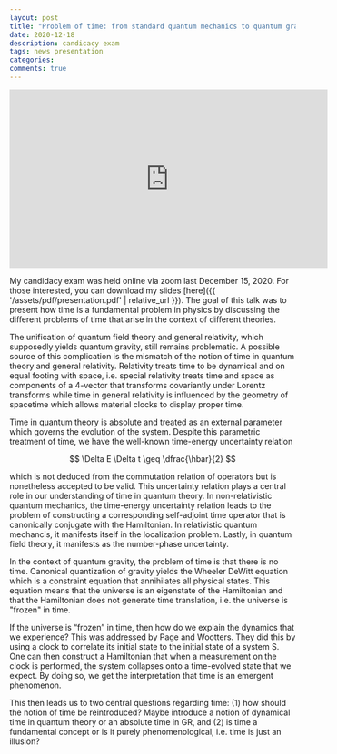 ```yaml
---
layout: post
title: "Problem of time: from standard quantum mechanics to quantum gravity"
date: 2020-12-18
description: candicacy exam
tags: news presentation
categories:
comments: true
---
```


<iframe width="560" height="315" src="https://www.youtube.com/embed/RPk-MZjZiDg" title="YouTube video player" frameborder="0" allow="accelerometer; autoplay; clipboard-write; encrypted-media; gyroscope; picture-in-picture" allowfullscreen></iframe>

My candidacy exam was held online via zoom last December 15, 2020. For those interested, you can download my slides [here]({{ '/assets/pdf/presentation.pdf' | relative_url }}). The goal of this talk was to present how time is a fundamental problem in physics by discussing the different problems of time that arise in the context of different theories.  

The unification of quantum field theory and general relativity, which supposedly yields quantum gravity, still remains problematic. A possible source of this complication is the mismatch of the notion of time in quantum theory and general relativity. Relativity treats time to be dynamical and on equal footing with space, i.e. special relativity treats time and space as components of a 4-vector that transforms covariantly under Lorentz transforms while time in general relativity is influenced by the geometry of spacetime which allows material clocks to display proper time.

Time in quantum theory is absolute and treated as an external parameter which governs the evolution of the system. Despite this parametric treatment of time, we have the well-known time-energy uncertainty relation

$$
\Delta E \Delta t \geq \dfrac{\hbar}{2}
$$

which is not deduced from the commutation relation of operators but is nonetheless accepted to be valid. This uncertainty relation plays a central role in our understanding of time in quantum theory. In non-relativistic quantum mechanics, the time-energy uncertainty relation leads to the problem of constructing a corresponding self-adjoint time operator that is canonically conjugate with the Hamiltonian. In relativistic quantum mechancis, it manifests itself in the localization problem. Lastly, in quantum field theory, it manifests as the number-phase uncertainty.

In the context of quantum gravity, the problem of time is that there is no time. Canonical quantization of gravity yields the Wheeler DeWitt equation which is a constraint equation that annihilates all physical states. This equation means that the universe is an eigenstate of the Hamiltonian and that the Hamiltonian does not generate time translation, i.e. the universe is "frozen" in time.  

If the universe is “frozen” in time, then how do we explain the dynamics that we experience? This was addressed by Page and Wootters. They did this by using a clock to correlate its initial state to the initial state of a system S. One can then construct a Hamiltonian that when a measurement on the clock is performed, the system collapses onto a time-evolved state that we expect. By doing so, we get the interpretation that time is an emergent phenomenon.

This then leads us to two central questions regarding time: (1) how should the notion of time be reintroduced? Maybe introduce a notion of dynamical time in quantum theory or an absolute time in GR, and (2) is time a fundamental concept or is it purely phenomenological, i.e. time is just an illusion?


<!-- Pauli concluded that a self-adjoint time operator that is canonically conjugate with the Hamiltonian cannot exist


However, time demonstrates a non-parametric aspect in radioactivity. The time at which a radioactive particle decays is inherently random and a measurement of the decay time an ensemble of similar particles is distributed. Aside from decay time, time also demonstrates a non-parametric aspect when measuring the occurrence of an event such as arrival time, tunneling time, and escape time. -->
